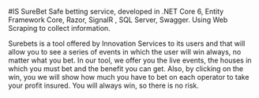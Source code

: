 #IS SureBet
Safe betting service, developed in .NET Core 6, Entity Framework Core, Razor, SignalR , SQL Server, Swagger.
Using Web Scraping to collect information.

Surebets is a tool offered by Innovation Services to its users and that will allow you to see a series of events in which the user will win
always, no matter what you bet.
In our tool, we offer you the live events, the houses in which you must
bet and the benefit you can get. Also, by clicking on the win, you
we will show how much you have to bet on each operator to take your profit insured.
You will always win, so there is no risk.

